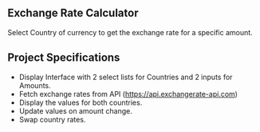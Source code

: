 ## Exchange Rate Calculator

Select Country of currency to get the exchange rate for a specific amount.

## Project Specifications

- Display Interface with 2 select lists for Countries and 2 inputs for Amounts.
- Fetch exchange rates from API (https://api.exchangerate-api.com)
- Display the values for both countries.
- Update values on amount change.
- Swap country rates.

